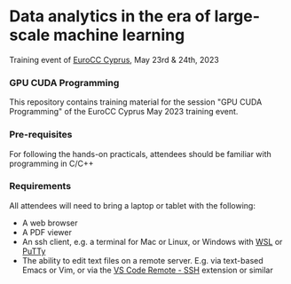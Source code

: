 # Data analytics in the era of large-scale machine learning
Training event of [EuroCC
Cyprus](https://eurocc.cyi.ac.cy/data-analytics-in-the-era-of-large-scale-machine-learning/),
May 23rd & 24th, 2023

### GPU CUDA Programming 
This repository contains training material for the session "GPU CUDA
Programming" of the EuroCC Cyprus May 2023 training event.

### Pre-requisites
For following the hands-on practicals, attendees should be familiar
with programming in C/C++

### Requirements
All attendees will need to bring a laptop or tablet with the
following:

- A web browser
- A PDF viewer
- An ssh client, e.g. a terminal for Mac or Linux, or Windows with
  [WSL](https://learn.microsoft.com/en-us/windows/wsl/install) or
  [PuTTy](https://www.putty.org)
- The ability to edit text files on a remote server. E.g. via
  text-based Emacs or Vim, or via the [VS Code Remote -
  SSH](https://code.visualstudio.com/docs/remote/ssh) extension or similar

